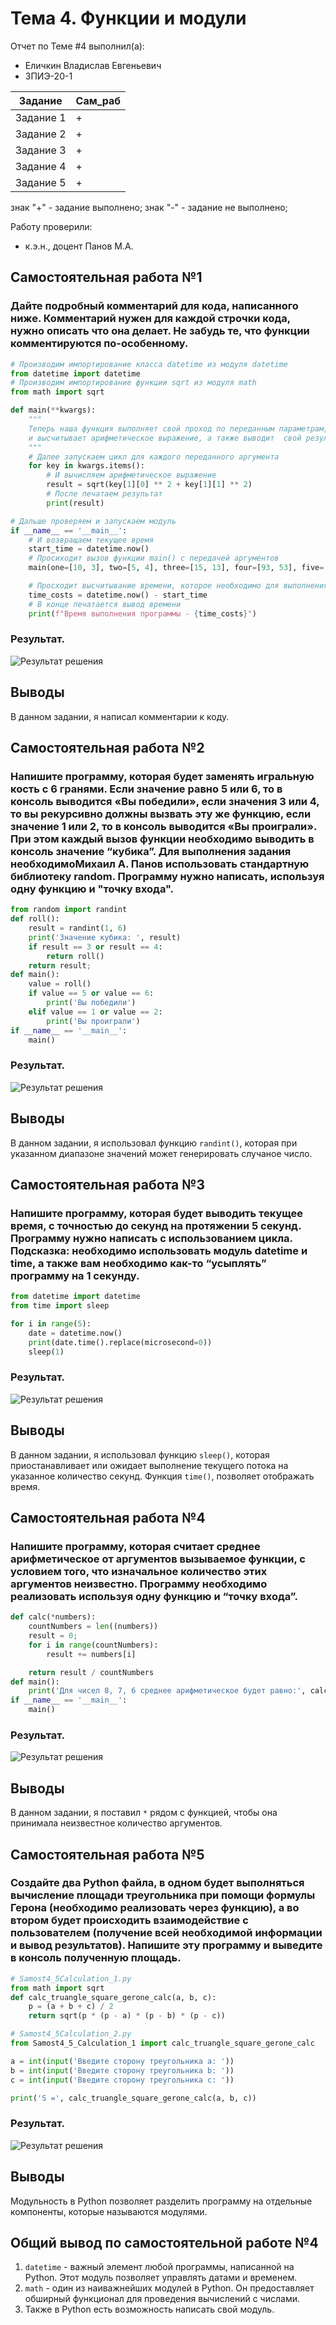 # Тема 4. Функции и модули
Отчет по Теме #4 выполнил(а):
- Еличкин Владислав Евгеньевич
- ЗПИЭ-20-1

| Задание    | Сам_раб |
|------------|---------|
| Задание 1  |    +    |
| Задание 2  |    +    |
| Задание 3  |    +    |
| Задание 4  |    +    |
| Задание 5  |    +    |

знак "+" - задание выполнено; знак "-" - задание не выполнено;

Работу проверили:
- к.э.н., доцент Панов М.А.

## Самостоятельная работа №1
### Дайте подробный комментарий для кода, написанного ниже. Комментарий нужен для каждой строчки кода, нужно описать что она делает. Не забудь те, что функции комментируются по-особенному.

```python
# Производим импортирование класса datetime из модуля datetime
from datetime import datetime
# Производим импортирование функции sqrt из модуля math
from math import sqrt

def main(**kwargs):
    """
    Теперь наша функция выполняет свой проход по переданным параметрам,
    и высчитывает арифметическое выражение, а также выводит  свой результат
    """
    # Далее запускаем цикл для каждого переданного аргумента
    for key in kwargs.items():
        # И вычисляем арифметическое выражение
        result = sqrt(key[1][0] ** 2 + key[1][1] ** 2)
        # После печатаем результат
        print(result)

# Дальше проверяем и запускаем модуль
if __name__ == '__main__':
    # И возвращаем текущее время
    start_time = datetime.now()
    # Просиходит вызов функции main() с передачей аргументов
    main(one=[10, 3], two=[5, 4], three=[15, 13], four=[93, 53], five=[133, 15])

    # Просходит высчитывание времени, которое необходимо для выполнения программы
    time_costs = datetime.now() - start_time
    # В конце печатается вывод времени
    print(f"Время выполнения программы - {time_costs}")
```

### Результат.

![Результат решения](./pic/Samost4_1.PNG)

## Выводы

В данном задании, я написал комментарии к коду.

## Самостоятельная работа №2
### Напишите программу, которая будет заменять игральную кость с 6 гранями. Если значение равно 5 или 6, то в консоль выводится «Вы победили», если значения 3 или 4, то вы рекурсивно должны вызвать эту же функцию, если значение 1 или 2, то в консоль выводится «Вы проиграли». При этом каждый вызов функции необходимо выводить в консоль значение “кубика”. Для выполнения задания необходимоМихаил А. Панов использовать стандартную библиотеку random. Программу нужно написать, используя одну функцию и "точку входа".

```python
from random import randint
def roll():
    result = randint(1, 6)
    print('Значение кубика: ', result)
    if result == 3 or result == 4:
        return roll()
    return result;
def main():
    value = roll()
    if value == 5 or value == 6:
        print('Вы победили')
    elif value == 1 or value == 2:
        print('Вы проиграли')
if __name__ == '__main__':
    main()
```

### Результат.

![Результат решения](./pic/Samost4_2.PNG)

## Выводы

В данном задании, я использовал функцию `randint()`, которая при указанном диапазоне значений может генерировать случаное число.

## Самостоятельная работа №3
### Напишите программу, которая будет выводить текущее время, с точностью до секунд на протяжении 5 секунд. Программу нужно написать с использованием цикла. Подсказка: необходимо использовать модуль datetime и time, а также вам необходимо как-то “усыплять” программу на 1 секунду.

```python
from datetime import datetime
from time import sleep

for i in range(5):
    date = datetime.now()
    print(date.time().replace(microsecond=0))
    sleep(1)
```

### Результат.

![Результат решения](./pic/Samost4_3.PNG)

## Выводы

В данном задании, я использовал функцию `sleep()`, которая приостанавливает или ожидает выполнение текущего потока на указанное количество секунд. 
Функция `time()`, позволяет отображать время.

## Самостоятельная работа №4
### Напишите программу, которая считает среднее арифметическое от аргументов вызываемое функции, с условием того, что изначальное количество этих аргументов неизвестно. Программу необходимо реализовать используя одну функцию и “точку входа”.

```python
def calc(*numbers):
    countNumbers = len((numbers))
    result = 0;
    for i in range(countNumbers):
        result += numbers[i]

    return result / countNumbers
def main():
    print('Для чисел 8, 7, 6 среднее арифметическое будет равно:', calc(8, 7, 6))
if __name__ == '__main__':
    main()
```

### Результат.

![Результат решения](./pic/Samost4_4.PNG)

## Выводы

В данном задании, я поставил `*` рядом с функцией, чтобы она принимала неизвестное количество аргументов.

## Самостоятельная работа №5
### Создайте два Python файла, в одном будет выполняться вычисление площади треугольника при помощи формулы Герона (необходимо реализовать через функцию), а во втором будет происходить взаимодействие с пользователем (получение всей необходимой информации и вывод результатов). Напишите эту программу и выведите в консоль полученную площадь.

```python
# Samost4_5Calculation_1.py
from math import sqrt
def calc_truangle_square_gerone_calc(a, b, c):
    p = (a + b + c) / 2
    return sqrt(p * (p - a) * (p - b) * (p - c))

# Samost4_5Calculation_2.py
from Samost4_5_Сalculation_1 import calc_truangle_square_gerone_calc

a = int(input('Введите сторону треугольника а: '))
b = int(input('Введите сторону треугольника b: '))
c = int(input('Введите сторону треугольника c: '))

print('S =', calc_truangle_square_gerone_calc(a, b, c))
```

### Результат.

![Результат решения](./pic/Samost4_5.PNG)

## Выводы

Модульность в Python позволяет разделить программу на отдельные компоненты, которые называются модулями.

## Общий вывод по самостоятельной работе №4

1. `datetime` - важный элемент любой программы, написанной на Python. Этот модуль позволяет управлять датами и временем.
2. `math` - один из наиважнейших модулей в Python. Он предоставляет обширный функционал для проведения вычислений с числами.
3. Также в Python есть возможность написать свой модуль.
